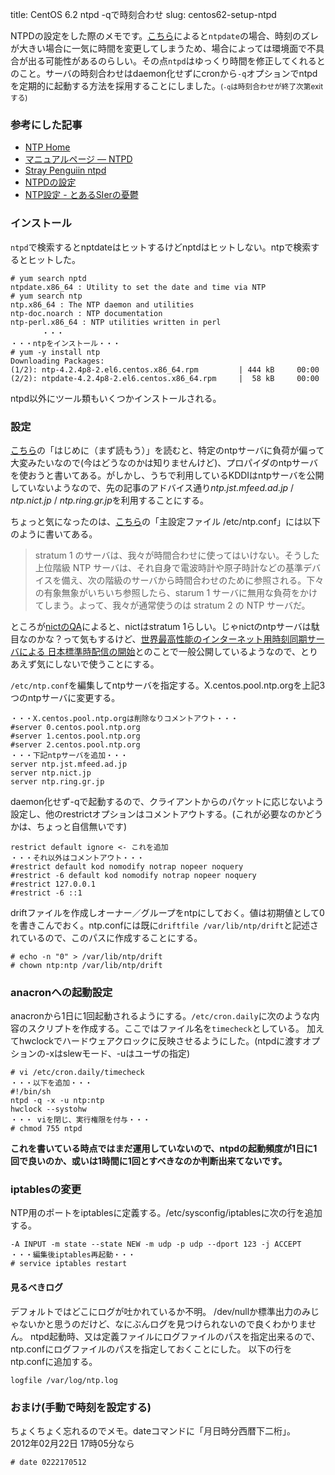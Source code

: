 title: CentOS 6.2 ntpd -qで時刻合わせ
slug: centos62-setup-ntpd

NTPDの設定をした際のメモです。[こちら](http://www.ivoryworks.com/blog/2008/02/72)によると`ntpdate`の場合、時刻のズレが大きい場合に一気に時間を変更してしまうため、場合によっては環境面で不具合が出る可能性があるのらしい。その点`ntpd`はゆっくり時間を修正してくれるとのこと。サーバの時刻合わせはdaemon化せずにcronから`-q`オプションでntpdを定期的に起動する方法を採用することにしました。<small>(`-q`は時刻合わせが終了次第exitする)</small>

### 参考にした記事
* [NTP Home](http://www.ntp.org/)
* [マニュアルページ  — NTPD](http://www.nxmnpg.com/ja/8/ntpd)
* [Stray Penguiin ntpd](http://www.asahi-net.or.jp/~AA4T-NNGK/ntpd.html)
* [NTPDの設定](http://www.aconus.com/~oyaji/ntp/ntp.htm)
* [NTP設定 - とあるSIerの憂鬱](http://d.hatena.ne.jp/incarose86/20110505/1312522379)

### インストール
`ntpd`で検索するとnptdateはヒットするけどnptdはヒットしない。ntpで検索するとヒットした。

    # yum search nptd
    ntpdate.x86_64 : Utility to set the date and time via NTP
    # yum search ntp
    ntp.x86_64 : The NTP daemon and utilities
    ntp-doc.noarch : NTP documentation
    ntp-perl.x86_64 : NTP utilities written in perl
           ・・・
    ・・・ntpをインストール・・・
    # yum -y install ntp
    Downloading Packages:
    (1/2): ntp-4.2.4p8-2.el6.centos.x86_64.rpm         | 444 kB     00:00     
    (2/2): ntpdate-4.2.4p8-2.el6.centos.x86_64.rpm     |  58 kB     00:00  

ntpd以外にツール類もいくつかインストールされる。

### 設定
[こちら](http://wiki.nothing.sh/page/NTP)の「はじめに（まず読もう）」を読むと、特定のntpサーバに負荷が偏って大変みたいなので(今はどうなのかは知りませんけど)、プロパイダのntpサーバを使おうと書いてある。がしかし、うちで利用しているKDDIはntpサーバを公開していないようなので、先の記事のアドバイス通り*ntp.jst.mfeed.ad.jp* / *ntp.nict.jp* / *ntp.ring.gr.jp*を利用することにする。

ちょっと気になったのは、[こちら](http://www.asahi-net.or.jp/~AA4T-NNGK/ntpd.html)の「主設定ファイル /etc/ntp.conf」には以下のように書いてある。

>stratum 1 のサーバは、我々が時間合わせに使ってはいけない。そうした上位階級 NTP サーバは、それ自身で電波時計や原子時計などの基準デバイスを備え、次の階級のサーバから時間合わせのために参照される。下々の有象無象がいちいち参照したら、starum 1 サーバに無用な負荷をかけてしまう。よって、我々が通常使うのは stratum 2 の NTP サーバだ。

ところが[nictのQA](http://www2.nict.go.jp/w/w114/tsp/PubNtp/qa.html#q2-1)によると、nictはstratum 1らしい。じゃnictのntpサーバは駄目なのかな？って気もするけど、[世界最高性能のインターネット用時刻同期サーバによる 日本標準時配信の開始](http://www2.nict.go.jp/pub/whatsnew/press/h18/060612-1/060612-1.html)とのことで一般公開しているようなので、とりあえず気にしないで使うことにする。

`/etc/ntp.conf`を編集してntpサーバを指定する。X.centos.pool.ntp.orgを上記3つのntpサーバに変更する。

    ・・・X.centos.pool.ntp.orgは削除なりコメントアウト・・・
    #server 0.centos.pool.ntp.org
    #server 1.centos.pool.ntp.org
    #server 2.centos.pool.ntp.org
    ・・・下記ntpサーバを追加・・・
    server ntp.jst.mfeed.ad.jp
    server ntp.nict.jp
    server ntp.ring.gr.jp

daemon化せず-qで起動するので、クライアントからのパケットに応じないよう設定し、他のrestrictオプションはコメントアウトする。(これが必要なのかどうかは、ちょっと自信無いです)

    restrict default ignore <- これを追加
    ・・・それ以外はコメントアウト・・・
    #restrict default kod nomodify notrap nopeer noquery
    #restrict -6 default kod nomodify notrap nopeer noquery
    #restrict 127.0.0.1
    #restrict -6 ::1

driftファイルを作成しオーナー／グループをntpにしておく。値は初期値として0を書きこんでおく。ntp.confには既に`driftfile /var/lib/ntp/drift`と記述されているので、このパスに作成することにする。

    # echo -n "0" > /var/lib/ntp/drift
    # chown ntp:ntp /var/lib/ntp/drift

### anacronへの起動設定
anacronから1日に1回起動されるようにする。`/etc/cron.daily`に次のような内容のスクリプトを作成する。ここではファイル名を`timecheck`としている。 加えてhwclockでハードウェアクロックに反映させるようにした。(ntpdに渡すオプションの-xはslewモード、-uはユーザの指定)

    # vi /etc/cron.daily/timecheck
    ・・・以下を追加・・・
    #!/bin/sh
    ntpd -q -x -u ntp:ntp
    hwclock --systohw
    ・・・ viを閉じ、実行権限を付与・・・
    # chmod 755 ntpd

**これを書いている時点ではまだ運用していないので、ntpdの起動頻度が1日に1回で良いのか、或いは1時間に1回とすべきなのか判断出来てないです。**

### iptablesの変更
NTP用のポートをiptablesに定義する。/etc/sysconfig/iptablesに次の行を追加する。

    -A INPUT -m state --state NEW -m udp -p udp --dport 123 -j ACCEPT
    ・・・編集後iptables再起動・・・
    # service iptables restart

#### 見るべきログ
デフォルトではどこにログが吐かれているか不明。 /dev/nullか標準出力のみじゃないかと思うのだけど、なにぶんログを見つけられないので良くわかりません。 ntpd起動時、又は定義ファイルにログファイルのパスを指定出来るので、ntp.confにログファイルのパスを指定しておくことにした。 以下の行をntp.confに追加する。

    logfile /var/log/ntp.log

### おまけ(手動で時刻を設定する)
ちょくちょく忘れるのでメモ。dateコマンドに「月日時分西暦下二桁」。<br />
2012年02月22日 17時05分なら<br />

    # date 0222170512
